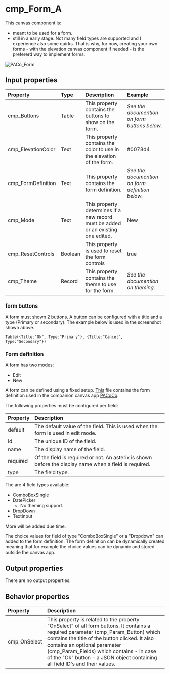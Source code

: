 # cmp_Form_A

This canvas component is:

- meant to be used for a form.
- still in a early stage. Not many field types are supported and I experience also some quirks. That is why, for now, creating your own forms - with the elevation canvas component if needed - is the prefererd way to implement forms.

![PACo_Form](https://user-images.githubusercontent.com/35654198/197223488-dc2e487e-de05-4a2b-9e3c-cbf3c2c560e5.png)

## **Input properties**

| Property | Type | Description | Example |
| :--- | :--- | :--- | :--- |
| cmp_Buttons | Table | This property contains the buttons to show on the form. | *See the documention on form buttons below.* |
| cmp_ElevationColor | Text | This property contains the color to use in the elevation of the form. | #0078d4 |
| cmp_FormDefinition | Text | This property contains the form definition. | *See the documention on form definition below.* |
| cmp_Mode | Text | This property determines if a new record must be added or an existing one edited. | New |
| cmp_ResetControls | Boolean | This property is used to reset the form controls | true |
| cmp_Theme | Record | This property contains the theme to use for the form. | *See the documention on theming.* |

### form buttons

A form must shown 2 buttons. A button can be configured with a title and a type (Primary or secondary). The example below is used in the screenshot shown above.

`Table({Title:"Ok", Type:"Primary"}, {Title:"Cancel", Type:"Secondary"})`

### Form definition

A form has two modes:

- Edit
- New

A form can be defined using a fixed setup. [This](./Form%20definition) file contains the form definition used in the companion canvas app [PACoCo](./../PACoCo.md).

The following properties must be configured per field:

| Property | Description |
| :--- | :--- |
| default | The default value of the field. This is used when the form is used in edit mode. |
| id | The unique ID of the field. |
| name | The display name of the field. |
| required | Of the field is required or not. An asterix is shown before the display name when a field is required. |
| type | The field type. |

The are 4 field types available:

- ComboBoxSingle
- DatePicker
  - No theming support.
- DropDown
- TextInput

More will be added due time.

The choice values for field of type "ComboBoxSingle" or a "Dropdown" can added to the form definition. The form definition can be dynamically created meaning that for example the choice values can be dynamic and stored outside the canvas app.

## **Output properties**

There are no output properties.

## **Behavior properties**

| Property | Description |
| :--- | :--- |
| cmp_OnSelect | This property is related to the property "OnSelect" of all form buttons. It contains a required parameter (cmp_Param_Button) which contains the title of the button clicked. It also contains an optional parameter (cmp_Param_Fields) which contains - in case of the "Ok" button - a JSON object containing all field ID's and their values. |
